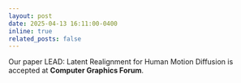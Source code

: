 ```yaml
---
layout: post
date: 2025-04-13 16:11:00-0400
inline: true
related_posts: false
---
```

Our paper LEAD: Latent Realignment for Human Motion Diffusion is accepted at __Computer Graphics Forum__.

